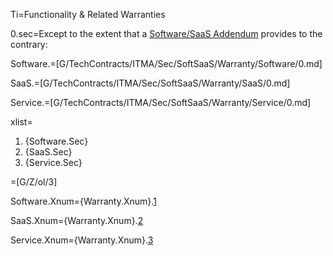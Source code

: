Ti=Functionality & Related Warranties

0.sec=Except to the extent that a <a href='#Def.Software/SaaS_Addendum.sec' class='definedterm'>Software/SaaS Addendum</a> provides to the contrary:


Software.=[G/TechContracts/ITMA/Sec/SoftSaaS/Warranty/Software/0.md]

SaaS.=[G/TechContracts/ITMA/Sec/SoftSaaS/Warranty/SaaS/0.md]

Service.=[G/TechContracts/ITMA/Sec/SoftSaaS/Warranty/Service/0.md]

xlist=<ol class="secs-and"><li>{Software.Sec}<li>{SaaS.Sec}<li>{Service.Sec}</ol>

=[G/Z/ol/3]

Software.Xnum={Warranty.Xnum}.<a href='SoftSaaS.Warranty.Software' class='xref'>1</a>

SaaS.Xnum={Warranty.Xnum}.<a href='SoftSaaS.Warranty.SaaS' class='xref'>2</a>

Service.Xnum={Warranty.Xnum}.<a href='SoftSaaS.Warranty.Service' class='xref'>3</a>
